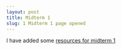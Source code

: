 ```yaml
---
layout: post
title: Midterm 1
slug: 1 Midterm 1 page opened
---
```


I have added some [resources for midterm 1](/midterm1.html)


